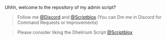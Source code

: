Uhhh, welcome to the repository of my admin script? 

>Follow me [@Discord](https://discord.com/users/1261962418716803084) and [@Scriptblox](https://scriptblox.com/u/Dhelann) (You can Dm me in Discord for Command Requests or Improvements) 

>Please consider liking the Dhelirium Script [@Scriptblox](https://scriptblox.com/u/Dhelann)
